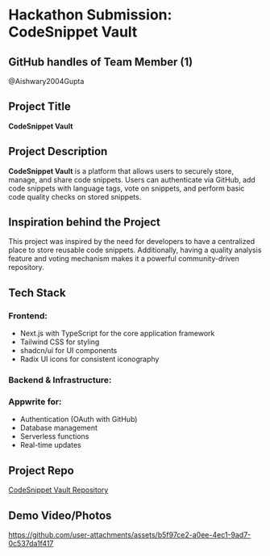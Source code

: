 # Hackathon Submission: CodeSnippet Vault

## GitHub handles of Team Member (1)
@Aishwary2004Gupta

## Project Title
**CodeSnippet Vault**

## Project Description    
**CodeSnippet Vault** is a platform that allows users to securely store, manage, and share code snippets. Users can authenticate via GitHub, add code snippets with language tags, vote on snippets, and perform basic code quality checks on stored snippets.

## Inspiration behind the Project  
This project was inspired by the need for developers to have a centralized place to store reusable code snippets. Additionally, having a quality analysis feature and voting mechanism makes it a powerful community-driven repository.

## Tech Stack    

### Frontend:

- Next.js with TypeScript for the core application framework
- Tailwind CSS for styling
- shadcn/ui for UI components
- Radix UI icons for consistent iconography

### Backend & Infrastructure:

### Appwrite for:

- Authentication (OAuth with GitHub)
- Database management
- Serverless functions
- Real-time updates

## Project Repo  
[CodeSnippet Vault Repository](https://github.com/Aishwary2004Gupta/Code-snippet-vault)

## Demo Video/Photos  



https://github.com/user-attachments/assets/b5f97ce2-a0ee-4ec1-9ad7-0c537da1f417




